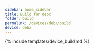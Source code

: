 ```yaml
---
sidebar: home_sidebar
title: Build for debx
folder: build
permalink: /devices/debx/build
device: debx
---
```

{% include templates/device_build.md %}
